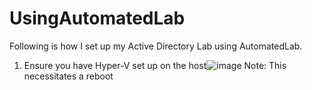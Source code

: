 # UsingAutomatedLab
Following is how I set up my Active Directory Lab using AutomatedLab.
1. Ensure you have Hyper-V set up on the host![image](https://github.com/stahler/UsingAutomatedLab/assets/1991193/9647705f-dcb4-4f9a-a11e-3d8574330ab6)
   Note: This necessitates a reboot

